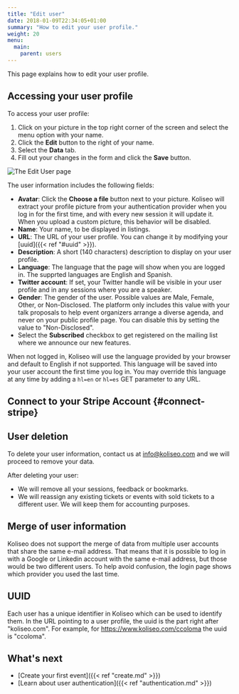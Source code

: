 ```yaml
---
title: "Edit user"
date: 2018-01-09T22:34:05+01:00
summary: "How to edit your user profile."
weight: 20
menu:
  main:
    parent: users
---
```


This page explains how to edit your user profile.

## Accessing your user profile

To access your user profile:

1. Click on your picture in the top right corner of the screen and select the menu option with your name.
2. Click the **Edit** button to the right of your name.
3. Select the **Data** tab.
4. Fill out your changes in the form and click the **Save** button.

![The Edit User page](/img/screenshots/users/user-edit.jpg)

The user information includes the following fields:

- **Avatar**: Click the **Choose a file** button next to your picture. Koliseo will extract your profile picture from your authentication provider when you log in for the first time, and with every new session it will update it. When you upload a custom picture, this behavior will be disabled.
- **Name**: Your name, to be displayed in listings.
- **URL**: The URL of your user profile. You can change it by modifying your [uuid]({{< ref "#uuid" >}}).
- **Description**: A short (140 characters) description to display on your user profile.
- **Language**: The language that the page will show when you are logged in. The supprted languages are English and Spanish.
- **Twitter account**: If set, your Twitter handle will be visible in your user profile and in any sessions where you are a speaker.
- **Gender**: The gender of the user. Possible values are Male, Female, Other, or Non-Disclosed. The platform only includes this value with your talk proposals to help event organizers arrange a diverse agenda, and never on your public profile page. You can disable this by setting the value to "Non-Disclosed".
- Select the **Subscribed** checkbox to get registered on the mailing list where we announce our new features.

When not logged in, Koliseo will use the language provided by your browser and default to English if not supported. This language will be saved into your user account the first time you log in. You may override this language at any time by adding a `hl=en` or `hl=es` GET parameter to any URL.

## Connect to your Stripe Account {#connect-stripe}

## User deletion

To delete your user information, contact us at info@koliseo.com and we will proceed to remove your data.

After deleting your user:

- We will remove all your sessions, feedback or bookmarks.
- We will reassign any existing tickets or events with sold tickets to a different user. We will keep them for accounting purposes.

## Merge of user information

Koliseo does not support the merge of data from multiple user accounts that share the same e-mail address. That means that it is possible to log in with a Google or Linkedin account with the same e-mail address, but those would be two different users. To help avoid confusion, the login page shows which provider you used the last time.

## UUID

Each user has a unique identifier in Koliseo which can be used to identify them. In the URL pointing to a user profile, the uuid is the part right after "koliseo.com". For example, for https://www.koliseo.com/ccoloma the uuid is "ccoloma".

## What's next

- [Create your first event]({{< ref "create.md" >}})
- [Learn about user authentication]({{< ref "authentication.md" >}})

